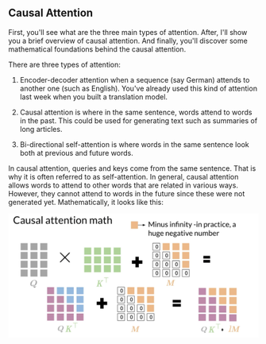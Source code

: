 ## Causal Attention

First, you'll see what are the three main types of attention. After, I'll show you a brief overview of causal attention. And finally, you'll discover some mathematical foundations behind the causal attention. 

There are three types of attention:

1) Encoder-decoder attention when a sequence (say German) attends to another one (such as English). You've already used this kind of attention last week when you built a translation model.

2) Causal attention is where in the same sentence, words attend to words in the past. This could be used for generating text such as summaries of long articles.

3)  Bi-directional self-attention is where words in the same sentence look both at previous and future words. 

In causal attention, queries and keys come from the same sentence. That is why it is often referred to as self-attention.  In general, causal attention allows words to attend to other words that are related in various ways. However, they cannot attend to words in the future since these were not generated yet. Mathematically, it looks like this: 

<img src="https://github.com/vigneshv92/Natural-Language-Processing-Specialization/blob/master/Natural%20Language%20Processing%20with%20Attention%20Models/img/casual_attention.png"/>

